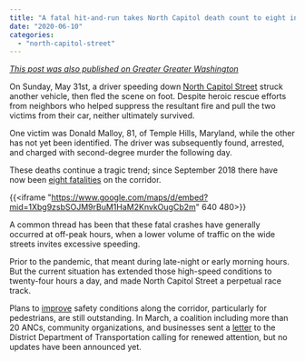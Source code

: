 ```yaml
---
title: "A fatal hit-and-run takes North Capitol death count to eight in two years"
date: "2020-06-10"
categories: 
  - "north-capitol-street"
---
```


_[This post was also published on Greater Greater Washington](https://ggwash.org/view/78008/fatal-hit-and-run-takes-north-capitol-death-count-to-eight-in-two-years)_

On Sunday, May 31st, a driver speeding down [North Capitol Street](http://mpdc.dc.gov/release/traffic-fatality-arrest-made-hit-and-run-offense-intersection-bryant-street-and-north) struck another vehicle, then fled the scene on foot. Despite heroic rescue efforts from neighbors who helped suppress the resultant fire and pull the two victims from their car, neither ultimately survived.

One victim was Donald Malloy, 81, of Temple Hills, Maryland, while the other has not yet been identified. The driver was subsequently found, arrested, and charged with second-degree murder the following day.

These deaths continue a tragic trend; since September 2018 there have now been [eight fatalities](https://ggwash.org/view/76602/more-safety-upgrades-are-needed-along-the-north-capitol-corridor) on the corridor.

{{<iframe "https://www.google.com/maps/d/embed?mid=1Xbg9zsbSOJM9rBuM1HaM2KnvkOugCb2m" 640 480>}}

A common thread has been that these fatal crashes have generally occurred at off-peak hours, when a lower volume of traffic on the wide streets invites excessive speeding.

Prior to the pandemic, that meant during late-night or early morning hours. But the current situation has extended those high-speed conditions to twenty-four hours a day, and made North Capitol Street a perpetual race track.

Plans to [improve](https://ggwash.org/view/76602/more-safety-upgrades-are-needed-along-the-north-capitol-corridor) safety conditions along the corridor, particularly for pedestrians, are still outstanding. In March, a coalition including more than 20 ANCs, community organizations, and businesses sent a [letter](https://docs.google.com/document/d/1Hu_H25a06sQAMj1nmjc7q8SE5TWOGZVkPRMBy1qv5XY/edit) to the District Department of Transportation calling for renewed attention, but no updates have been announced yet.
